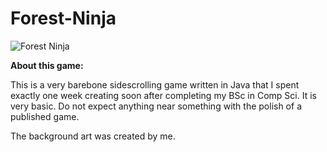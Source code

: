 # Forest-Ninja

![Forest Ninja](https://i.imgur.com/NhxmkuS.png)







**About this game:**

This is a very barebone sidescrolling game written in Java that I spent exactly one week creating soon after completing my BSc in Comp Sci. It is very basic. Do not expect anything near something with the polish of a published game.

The background art was created by me.

